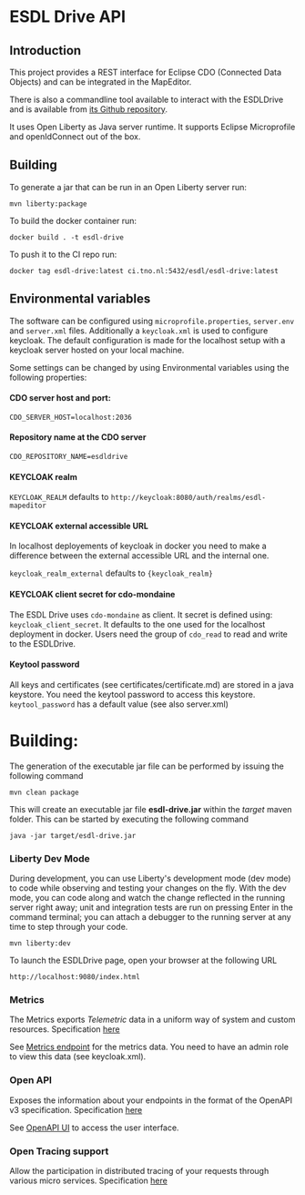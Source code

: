 # ESDL Drive API

## Introduction
This project provides a REST interface for Eclipse CDO (Connected Data Objects) and can be integrated in the MapEditor.

There is also a commandline tool available to interact with the ESDLDrive and is available from [its Github repository](https://github.com/ESDLMapEditorESSIM/esdl-drive-tools).

It uses Open Liberty as Java server runtime. It supports Eclipse Microprofile and openIdConnect out of the box.


## Building

To generate a jar that can be run in an Open Liberty server run:

`mvn liberty:package`

To build the docker container run:

`docker build . -t esdl-drive`


To push it to the CI repo run:

`docker tag esdl-drive:latest ci.tno.nl:5432/esdl/esdl-drive:latest`


## Environmental variables
The software can be configured using `microprofile.properties`, `server.env` and `server.xml` files.
Additionally a `keycloak.xml` is used to configure keycloak. The default configuration is made for the localhost setup with a keycloak server hosted on your local machine.

Some settings can be changed by using Environmental variables using the following properties:

#### CDO server host and port:
`CDO_SERVER_HOST=localhost:2036`
#### Repository name at the CDO server
`CDO_REPOSITORY_NAME=esdldrive`

#### KEYCLOAK realm
`KEYCLOAK_REALM` defaults to `http://keycloak:8080/auth/realms/esdl-mapeditor`
#### KEYCLOAK external accessible URL
In localhost deployements of keycloak in docker you need to make a difference between the external accessible URL and the internal one.

`keycloak_realm_external` defaults to `{keycloak_realm}`

####  KEYCLOAK client secret for cdo-mondaine
The ESDL Drive uses `cdo-mondaine` as client. It secret is defined using:
`keycloak_client_secret`. It defaults to the one used for the localhost deployment in docker.
Users need the group of `cdo_read` to read and write to the ESDLDrive.

#### Keytool password
All keys and certificates (see certificates/certificate.md) are stored in a java keystore. You need the keytool password to access this keystore.
`keytool_password` has a default value (see also server.xml)











# Building:

The generation of the executable jar file can be performed by issuing the following command

    mvn clean package

This will create an executable jar file **esdl-drive.jar** within the _target_ maven folder. This can be started by executing the following command

    java -jar target/esdl-drive.jar


### Liberty Dev Mode

During development, you can use Liberty's development mode (dev mode) to code while observing and testing your changes on the fly.
With the dev mode, you can code along and watch the change reflected in the running server right away; 
unit and integration tests are run on pressing Enter in the command terminal; you can attach a debugger to the running server at any time to step through your code.

    mvn liberty:dev



To launch the ESDLDrive page, open your browser at the following URL

    http://localhost:9080/index.html


### Metrics

The Metrics exports _Telemetric_ data in a uniform way of system and custom resources. Specification [here](https://microprofile.io/project/eclipse/microprofile-metrics)

See [Metrics endpoint](/metrics) for the metrics data. You need to have an admin role to view this data (see keycloak.xml).


### Open API

Exposes the information about your endpoints in the format of the OpenAPI v3 specification. Specification [here](https://microprofile.io/project/eclipse/microprofile-open-api)

See [OpenAPI UI](/openapi/ui) to access the user interface.


### Open Tracing support

Allow the participation in distributed tracing of your requests through various micro services. Specification [here](https://microprofile.io/project/eclipse/microprofile-opentracing)





